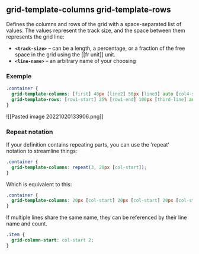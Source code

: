 ## grid-template-columns  grid-template-rows

Defines the columns and rows of the grid with a space-separated list of values. The values represent the track size, and the space between them represents the grid line:

-   **`<track-size>`** – can be a length, a percentage, or a fraction of the free space in the grid using the [[fr unit]] unit.
-   **`<line-name>`** – an arbitrary name of your choosing

### Exemple

```css
.container {
  grid-template-columns: [first] 40px [line2] 50px [line3] auto [col4-start] 50px [five] 40px [end];
  grid-template-rows: [row1-start] 25% [row1-end] 100px [third-line] auto [last-line];
}
```
![[Pasted image 20221020133906.png]]

### Repeat notation

If your definition contains repeating parts, you can use the 'repeat' notation to streamline things:

```css
.container {
  grid-template-columns: repeat(3, 20px [col-start]);
}
```

Which is equivalent to this:

```css
.container {
  grid-template-columns: 20px [col-start] 20px [col-start] 20px [col-start];
}
```

If multiple lines share the same name, they can be referenced by their line name and count.

```css
.item {
  grid-column-start: col-start 2;
}
```
